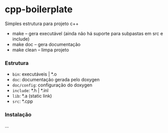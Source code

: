 # cpp-boilerplate

Simples estrutura para projeto c++

  - make – gera executável (ainda não há suporte para subpastas em src e include)
  - make doc – gera documentação
  - make clean – limpa projeto

### Estrutura

* `bin`: executáveis | *.o 
* `doc`: documentação gerada pelo doxygen
* `doc/config`: configuração do doxygen
* `include`: *.h | *.inl
* `lib`: *.a (static link)
* `src`: *.cpp

### Instalação
...